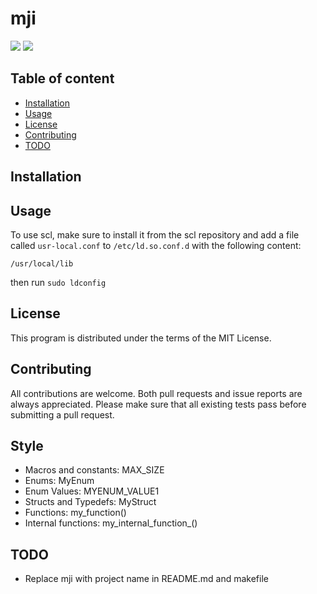
# mji

![](https://github.com/unlink2/mji/actions/workflows/build.yml/badge.svg)
![](https://github.com/unlink2/mji/actions/workflows/test.yml/badge.svg)

## Table of content

- [Installation](#Installation)
- [Usage](#Usage)
- [License](#License)
- [Contributing](#Contributing)
- [TODO](#TODO)

## Installation


## Usage

To use scl, make sure to install it from the scl repository and add a file called 
`usr-local.conf` to `/etc/ld.so.conf.d` with the following content: 

```
/usr/local/lib
```

then run `sudo ldconfig`

## License

This program is distributed under the terms of the MIT License.

## Contributing

All contributions are welcome.
Both pull requests and issue reports are always appreciated.
Please make sure that all existing tests pass before submitting a pull request.

## Style

- Macros and constants: MAX_SIZE
- Enums: MyEnum
- Enum Values: MYENUM_VALUE1
- Structs and Typedefs: MyStruct
- Functions: my_function()
- Internal functions: my_internal_function_()

## TODO

- Replace mji with project name in README.md and makefile
